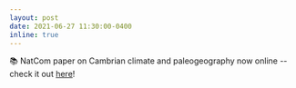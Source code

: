 ```yaml
---
layout: post
date: 2021-06-27 11:30:00-0400
inline: true
---
```


📚 NatCom paper on Cambrian climate and paleogeography now online -- check it out <a href="https://www.nature.com/articles/s41467-021-24141-5">here</a>!

